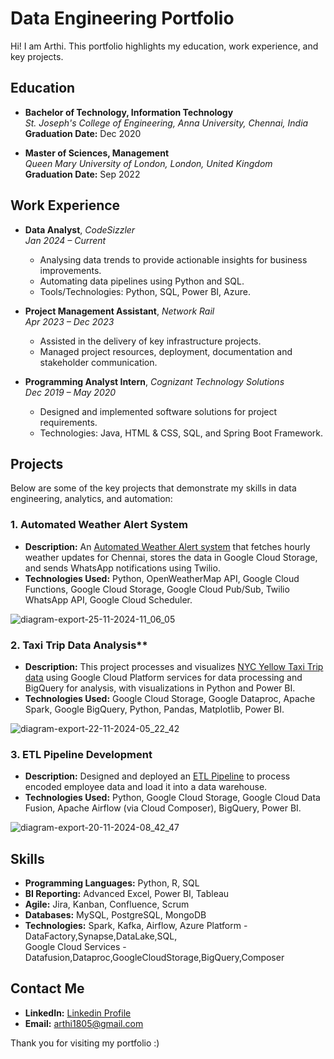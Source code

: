# Data Engineering Portfolio

Hi! I am Arthi. This portfolio highlights my education, work experience, and key projects.  


## Education  
- **Bachelor of Technology, Information Technology**  
  *St. Joseph's College of Engineering, Anna University, Chennai, India*  
  **Graduation Date:** Dec 2020  

- **Master of Sciences, Management**  
  *Queen Mary University of London, London, United Kingdom*  
  **Graduation Date:** Sep 2022  


## Work Experience  
- **Data Analyst**, *CodeSizzler*  
  *Jan 2024 – Current*  
  - Analysing data trends to provide actionable insights for business improvements.  
  - Automating data pipelines using Python and SQL.  
  - Tools/Technologies: Python, SQL, Power BI, Azure. 

- **Project Management Assistant**, *Network Rail*  
  *Apr 2023 – Dec 2023*  
  - Assisted in the delivery of key infrastructure projects.  
  - Managed project resources, deployment, documentation and stakeholder communication.  

- **Programming Analyst Intern**, *Cognizant Technology Solutions*  
  *Dec 2019 – May 2020*  
  - Designed and implemented software solutions for project requirements.  
  - Technologies: Java, HTML & CSS, SQL, and Spring Boot Framework.  


## Projects  
Below are some of the key projects that demonstrate my skills in data engineering, analytics, and automation:  

### **1. Automated Weather Alert System**  
- **Description:** An [Automated Weather Alert system](https://github.com/arthi-arumugam99/Weather-Alert-System) that fetches hourly weather updates for Chennai, stores the data in Google Cloud Storage, and sends WhatsApp notifications using Twilio.
- **Technologies Used:** Python, OpenWeatherMap API, Google Cloud Functions, Google Cloud Storage, Google Cloud Pub/Sub, Twilio WhatsApp API, Google Cloud Scheduler.

![diagram-export-25-11-2024-11_06_05](https://github.com/user-attachments/assets/7daa8557-852c-4ba8-9edd-ab42e264060f)


### 2. Taxi Trip Data Analysis**  
- **Description:** This project processes and visualizes [NYC Yellow Taxi Trip data](https://github.com/arthi-arumugam99/Taxi-Data-Engineering-Project) using Google Cloud Platform services for data processing and BigQuery for analysis, with visualizations in Python and Power BI.
- **Technologies Used:** Google Cloud Storage, Google Dataproc, Apache Spark, Google BigQuery, Python, Pandas, Matplotlib, Power BI.

![diagram-export-22-11-2024-05_22_42](https://github.com/user-attachments/assets/1a901bb3-8a59-4634-a9c5-f59cc2c90118)


### **3. ETL Pipeline Development**  
- **Description:** Designed and deployed an [ETL Pipeline](https://github.com/arthi-arumugam99/ETL-Pipeline-Development) to process encoded employee data and load it into a data warehouse. 
- **Technologies Used:** Python, Google Cloud Storage, Google Cloud Data Fusion, Apache Airflow (via Cloud Composer), BigQuery, Power BI.<br>

![diagram-export-20-11-2024-08_42_47](https://github.com/user-attachments/assets/df319388-f817-48e8-94dd-dca543580f6f)


## Skills  
- **Programming Languages:** Python, R, SQL
- **BI Reporting:** Advanced Excel, Power BI, Tableau
- **Agile:** Jira, Kanban, Confluence, Scrum
- **Databases:** MySQL, PostgreSQL, MongoDB
- **Technologies:** Spark, Kafka, Airflow, Azure Platform - DataFactory,Synapse,DataLake,SQL,<br> Google Cloud Services - Datafusion,Dataproc,GoogleCloudStorage,BigQuery,Composer



## Contact Me  
- **LinkedIn:** [Linkedin Profile](https://www.linkedin.com/in/arthiarumugam99/)
- **Email:**    arthi1805@gmail.com 


Thank you for visiting my portfolio :)
